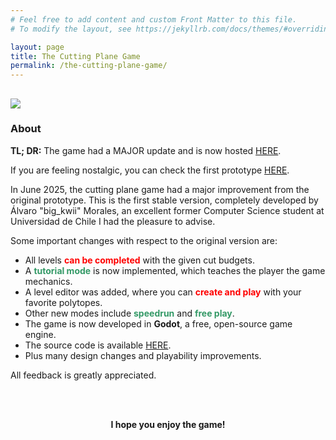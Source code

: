 ```yaml
---
# Feel free to add content and custom Front Matter to this file.
# To modify the layout, see https://jekyllrb.com/docs/themes/#overriding-theme-defaults

layout: page
title: The Cutting Plane Game
permalink: /the-cutting-plane-game/
---
```


<h2><a href="https://bigkwii.github.io/cutting-plane-game-2-web-test/"><img class="alignnone size-full wp-image-315" src="../assets/cpgame2.png"></a></h2>
<h3>About</h3>

<p><strong>TL; DR:</strong> The game had a MAJOR update and is now hosted <a href="https://bigkwii.github.io/cutting-plane-game-2-web-test/" target="_blank" rel="noopener">HERE</a>.</p>

<p>If you are feeling nostalgic, you can check the first prototype <a href="http://www.columbia.edu/~gm2543/cpgame.html" target="_blank" rel="noopener">HERE</a>.</p>

<p>In June 2025, the cutting plane game had a major improvement from the original prototype. This is the first stable version, completely developed by Álvaro "big_kwii" Morales, an excellent former Computer Science student at Universidad de Chile I had the pleasure to advise. 
<p>Some important changes with respect to the original version are:</p>
<ul>
<li>All levels <strong><span style="color: #ff0000;">can be completed</span></strong> with the given cut budgets.</li>
<li>A <strong><span style="color: #339966;">tutorial mode</span></strong> is now implemented, which teaches the player the game mechanics.</li>
<li>A level editor was added, where you can <strong><span style="color: #ff0000;">create and play</span></strong> with your favorite polytopes.</li>
<li>Other new modes include <strong><span style="color: #339966;">speedrun</span></strong> and <strong><span style="color: #339966;">free play</span></strong>.</li>
<li>The game is now developed in <strong>Godot</strong>, a free, open-source game engine.</li>
<li>The source code is available <a href="https://github.com/bigkwii/cutting-plane-game-2">HERE</a>.</li>
<li>Plus many design changes and playability improvements.</li>
</ul>
<p>All feedback is greatly appreciated.</p>
<div dir="auto">&nbsp;</div>
<div dir="auto">&nbsp;</div>
<p style="text-align: center;"><strong>I hope you enjoy the game!</strong></p>
